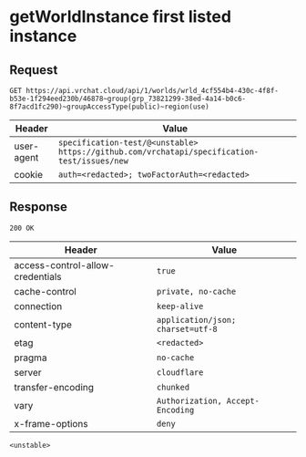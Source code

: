 # getWorldInstance first listed instance

## Request
`GET https://api.vrchat.cloud/api/1/worlds/wrld_4cf554b4-430c-4f8f-b53e-1f294eed230b/46878~group(grp_73821299-38ed-4a14-b0c6-8f7acd1fc290)~groupAccessType(public)~region(use)`

| Header | Value |
| ------ | ----- |
| user-agent | `specification-test/@<unstable> https://github.com/vrchatapi/specification-test/issues/new` |
| cookie | `auth=<redacted>; twoFactorAuth=<redacted>` |


## Response
`200 OK`

| Header | Value |
| ------ | ----- |
| access-control-allow-credentials | `true` |
| cache-control | `private, no-cache` |
| connection | `keep-alive` |
| content-type | `application/json; charset=utf-8` |
| etag | `<redacted>` |
| pragma | `no-cache` |
| server | `cloudflare` |
| transfer-encoding | `chunked` |
| vary | `Authorization, Accept-Encoding` |
| x-frame-options | `deny` |

```jsonc
<unstable>
```
